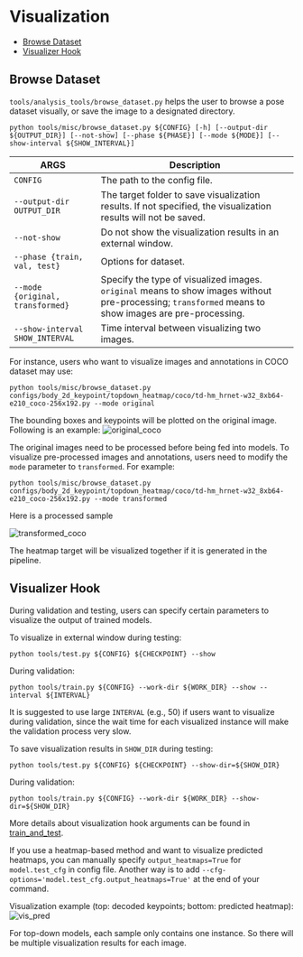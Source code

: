 # Visualization

- [Browse Dataset](#browse-dataset)
- [Visualizer Hook](#visualizer-hook)

## Browse Dataset

`tools/analysis_tools/browse_dataset.py` helps the user to browse a pose dataset visually, or save the image to a designated directory.

```shell
python tools/misc/browse_dataset.py ${CONFIG} [-h] [--output-dir ${OUTPUT_DIR}] [--not-show] [--phase ${PHASE}] [--mode ${MODE}] [--show-interval ${SHOW_INTERVAL}]
```

| ARGS                             | Description                                                                                                                                           |
| -------------------------------- | ----------------------------------------------------------------------------------------------------------------------------------------------------- |
| `CONFIG`                         | The path to the config file.                                                                                                                          |
| `--output-dir OUTPUT_DIR`        | The target folder to save visualization results. If not specified, the visualization results will not be saved.                                       |
| `--not-show`                     | Do not show the visualization results in an external window.                                                                                          |
| `--phase {train, val, test}`     | Options for dataset.                                                                                                                                  |
| `--mode {original, transformed}` | Specify the type of visualized images. `original` means to show images without pre-processing; `transformed` means to show images are pre-processing. |
| `--show-interval SHOW_INTERVAL`  | Time interval between visualizing two images.                                                                                                         |

For instance, users who want to visualize images and annotations in COCO dataset may use:

```shell
python tools/misc/browse_dataset.py configs/body_2d_keypoint/topdown_heatmap/coco/td-hm_hrnet-w32_8xb64-e210_coco-256x192.py --mode original
```

The bounding boxes and keypoints will be plotted on the original image. Following is an example:
![original_coco](https://user-images.githubusercontent.com/26127467/187383698-7e518f21-b4cc-4712-9e97-99ddd8f0e437.jpg)

The original images need to be processed before being fed into models. To visualize pre-processed images and annotations, users need to modify the `mode` parameter to `transformed`. For example:

```shell
python tools/misc/browse_dataset.py configs/body_2d_keypoint/topdown_heatmap/coco/td-hm_hrnet-w32_8xb64-e210_coco-256x192.py --mode transformed
```

Here is a processed sample

![transformed_coco](https://user-images.githubusercontent.com/26127467/187386652-bd47335d-797c-4e8c-b823-2a4915f9812f.jpg)

The heatmap target will be visualized together if it is generated in the pipeline.

## Visualizer Hook

During validation and testing, users can specify certain parameters to visualize the output of trained models.

To visualize in external window during testing:

```shell
python tools/test.py ${CONFIG} ${CHECKPOINT} --show
```

During validation:

```shell
python tools/train.py ${CONFIG} --work-dir ${WORK_DIR} --show --interval ${INTERVAL}
```

It is suggested to use large `INTERVAL` (e.g., 50) if users want to visualize during validation, since the wait time for each visualized instance will make the validation process very slow.

To save visualization results in `SHOW_DIR` during testing:

```shell
python tools/test.py ${CONFIG} ${CHECKPOINT} --show-dir=${SHOW_DIR}
```

During validation:

```shell
python tools/train.py ${CONFIG} --work-dir ${WORK_DIR} --show-dir=${SHOW_DIR}
```

More details about visualization hook arguments can be found in [train_and_test](./train_and_test.md).

If you use a heatmap-based method and want to visualize predicted heatmaps, you can manually specify `output_heatmaps=True` for `model.test_cfg` in config file. Another way is to add `--cfg-options='model.test_cfg.output_heatmaps=True'` at the end of your command.

Visualization example (top: decoded keypoints; bottom: predicted heatmap):
![vis_pred](https://user-images.githubusercontent.com/26127467/187578902-30ef7bb0-9a93-4e03-bae0-02aeccf7f689.jpg)

For top-down models, each sample only contains one instance. So there will be multiple visualization results for each image.
